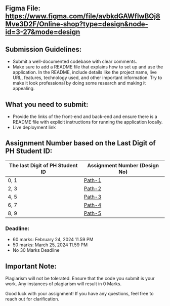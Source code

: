 ## **Figma File: https://www.figma.com/file/avbkdGAWflwBOj8Mve3D2F/Online-shop?type=design&node-id=3-27&mode=design**
## **Submission Guidelines:**

- Submit a well-documented codebase with clear comments.
- Make sure to add a README file that explains how to set up and use the application. In the README, include details like the project name, live URL, features, technology used, and other important information. Try to make it look professional by doing some research and making it appealing.

## What you need to submit:

- Provide the  links of the front-end and back-end and ensure there is a README file with explicit instructions for running the application locally.
- Live deployment link


## Assignment Number based on the Last Digit of PH Student ID:

| The last Digit of PH Student ID | Assignment Number (Design No)              |
| ------------------------------- | ------------------------------------------ |
| 0, 1                            | [Path-1](Assignment-08-Frontend-Path-1.md) |
| 2, 3                            | [Path-2](Assignment-08-Frontend-Path-2.md) |
| 4, 5                            | [Path-3](Assignment-08-Frontend-Path-3.md) |
| 6, 7                            | [Path-4](Assignment-08-Frontend-Path-4.md) |
| 8, 9                            | [Path-5](Assignment-08-Frontend-Path-5.md) |

### **Deadline:**

- 60 marks: February 24, 2024 11.59 PM
- 50 marks: March 25, 2024 11.59 PM
- No 30 Marks Deadline

## Important Note:

Plagiarism will not be tolerated. Ensure that the code you submit is your work. Any instances of plagiarism will result in 0 Marks.

Good luck with your assignment! If you have any questions, feel free to reach out for clarification.
